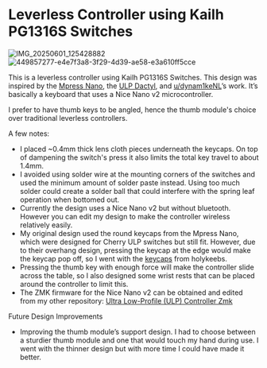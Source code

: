 # Leverless Controller using Kailh PG1316S Switches
![IMG_20250601_125428882](https://github.com/user-attachments/assets/3281f8af-c7a5-4883-963a-b6ac18b1b58f)
![449857277-e4e7f3a8-3f29-4d39-ae58-e3a610ff5cce](https://github.com/user-attachments/assets/b92f124e-4863-4db2-85d0-28cf6eed47ab)


This is a leverless controller using Kailh PG1316S Switches. This design was inspired by the [Mpress Nano](https://paradisearcadeshop.com/collections/mpress-nano/products/mpress-nano-leverless-gaming-controller), the [ULP Dactyl](https://github.com/jonboh/ulp-dactyl), and [u/dynam1keNL](https://www.reddit.com/user/dynam1keNL/)’s work. It’s basically a keyboard that uses a Nice Nano v2 microcontroller.

I prefer to have thumb keys to be angled, hence the thumb module's choice over traditional leverless controllers.

A few notes:

- I placed ~0.4mm thick lens cloth pieces underneath the keycaps. On top of dampening the switch's press it also limits the total key travel to about 1.4mm.
- I avoided using solder wire at the mounting corners of the switches and used the minimum amount of solder paste instead. Using too much solder could create a solder ball that could interfere with the spring leaf operation when bottomed out.
- Currently the design uses a Nice Nano v2 but without bluetooth. However you can edit my design to make the controller wireless relatively easily.
- My original design used the round keycaps from the Mpress Nano, which were designed for Cherry ULP switches but still fit. However, due to their overhang design, pressing the keycap at the edge would make the keycap pop off, so I went with the [keycaps](https://holykeebs.com/products/kailh-pg1316s-keycaps?pr_prod_strat=jac&pr_rec_id=4921d68ec&pr_rec_pid=9503293014306&pr_ref_pid=9401154699554&pr_seq=uniform) from holykeebs.
- Pressing the thumb key with enough force will make the controller slide across the table, so I also designed some wrist rests that can be placed around the controller to limit this.
- The ZMK firmware for the Nice Nano v2 can be obtained and edited from my other repository: [Ultra Low-Profile (ULP) Controller Zmk](https://github.com/Edwards2718/Cherry-ULP-Controller-ZMK-Firmware)

Future Design Improvements

- Improving the thumb module’s support design. I had to choose between a sturdier thumb module and one that would touch my hand during use. I went with the thinner design but with more time I could have made it better.  

